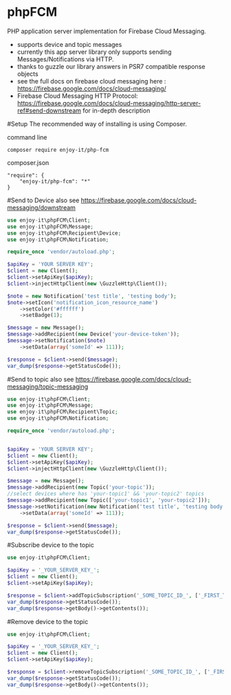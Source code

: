 # phpFCM
PHP application server implementation for Firebase Cloud Messaging.
- supports device and topic messages
- currently this app server library only supports sending Messages/Notifications via HTTP.
- thanks to guzzle our library answers in PSR7 compatible response objects
- see the full docs on firebase cloud messaging here : https://firebase.google.com/docs/cloud-messaging/
- Firebase Cloud Messaging HTTP Protocol: https://firebase.google.com/docs/cloud-messaging/http-server-ref#send-downstream for in-depth description


#Setup
The recommended way of installing is using Composer.

command line
```
composer require enjoy-it/php-fcm
```

composer.json
```
"require": {
    "enjoy-it/php-fcm": "*"
}
```

#Send to Device
also see https://firebase.google.com/docs/cloud-messaging/downstream
```php
use enjoy-it\phpFCM\Client;
use enjoy-it\phpFCM\Message;
use enjoy-it\phpFCM\Recipient\Device;
use enjoy-it\phpFCM\Notification;

require_once 'vendor/autoload.php';

$apiKey = 'YOUR SERVER KEY';
$client = new Client();
$client->setApiKey($apiKey);
$client->injectHttpClient(new \GuzzleHttp\Client());

$note = new Notification('test title', 'testing body');
$note->setIcon('notification_icon_resource_name')
    ->setColor('#ffffff')
    ->setBadge(1);

$message = new Message();
$message->addRecipient(new Device('your-device-token'));
$message->setNotification($note)
    ->setData(array('someId' => 111));

$response = $client->send($message);
var_dump($response->getStatusCode());
```

#Send to topic
also see https://firebase.google.com/docs/cloud-messaging/topic-messaging
```php
use enjoy-it\phpFCM\Client;
use enjoy-it\phpFCM\Message;
use enjoy-it\phpFCM\Recipient\Topic;
use enjoy-it\phpFCM\Notification;

require_once 'vendor/autoload.php';


$apiKey = 'YOUR SERVER KEY';
$client = new Client();
$client->setApiKey($apiKey);
$client->injectHttpClient(new \GuzzleHttp\Client());

$message = new Message();
$message->addRecipient(new Topic('your-topic'));
//select devices where has 'your-topic1' && 'your-topic2' topics
$message->addRecipient(new Topic(['your-topic1', 'your-topic2']));
$message->setNotification(new Notification('test title', 'testing body'))
    ->setData(array('someId' => 111));

$response = $client->send($message);
var_dump($response->getStatusCode());
```

#Subscribe device to the topic
```php
use enjoy-it\phpFCM\Client;

$apiKey = '_YOUR_SERVER_KEY_';
$client = new Client();
$client->setApiKey($apiKey);

$response = $client->addTopicSubscription('_SOME_TOPIC_ID_', ['_FIRST_TOKEN_', '_SECOND_TOKEN_']);
var_dump($response->getStatusCode());
var_dump($response->getBody()->getContents());
```
#Remove device to the topic
```php
use enjoy-it\phpFCM\Client;

$apiKey = '_YOUR_SERVER_KEY_';
$client = new Client();
$client->setApiKey($apiKey);

$response = $client->removeTopicSubscription('_SOME_TOPIC_ID_', ['_FIRST_TOKEN_', '_SECOND_TOKEN_']);
var_dump($response->getStatusCode());
var_dump($response->getBody()->getContents());
```